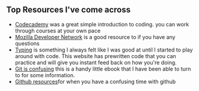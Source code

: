 ## Top Resources I've come across
* [Codecademy](https://www.codecademy.com/) was a great simple introduction to coding. you can work through courses at your own pace
* [Mozilla Developer Network](https://developer.mozilla.org/en-US/) is a good resource to if you have any questions
* [Typing](https://typing.io) is something I always felt like I was good at until I started to play around with code. This website has prewritten code that you can practice and will give you instant feed back on how you're doing.
* [Git is confusing](https://git-scm.com/book/en/v2) this is a handy little ebook that I have been able to turn to for some information.  
* [Github resources](https://docs.github.com/en/free-pro-team@latest/github/collaborating-with-issues-and-pull-requests/overview)for when you have a confusing time with github
